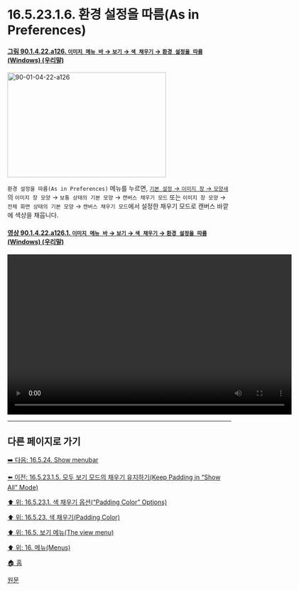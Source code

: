 # 16.5.23.1.6. 환경 설정을 따름(As in Preferences)

<a id="90-01-04-22-a126"></a>

#### [그림 90.1.4.22.a126. `이미지 메뉴 바` → `보기` → `색 채우기` → `환경 설정을 따름` (Windows) (우리말)](./90-01-04-22-padding_color.md#90-01-04-22-a126)
<img width="357" height="236" alt="90-01-04-22-a126" src="https://github.com/user-attachments/assets/54097cfc-025e-4ba8-84c7-2c1a123fe151" />

`환경 설정을 따름(As in Preferences)` 메뉴를 누르면, [`기본 설정` → `이미지 창` → `모양새`](./12-01-19-image-window-appearance.md)의 `이미지 창 모양` → `보통 상태의 기본 모양` → `캔버스 채우기 모드` 또는 `이미지 창 모양` → `전체 화면 상태의 기본 모양` → `캔버스 채우기 모드`에서 설정한 채우기 모드로 캔버스 바깥에 색상을 채웁니다.

<a id="90-01-04-22-a126-01"></a>

#### [영상 90.1.4.22.a126.1. `이미지 메뉴 바` → `보기` → `색 채우기` → `환경 설정을 따름` (Windows) (우리말)](./90-01-04-22-padding_color.md#90-01-04-22-a126-01)
<video controls="controls" width="640" height="360" src="https://github.com/user-attachments/assets/92ed3384-4b11-4e3c-afb8-ef7e4dba9b55"></video>

***

## 다른 페이지로 가기

[➡️ 다음: 16.5.24. Show menubar](./16-05-24-show-menubar.md)

[⬅️ 이전: 16.5.23.1.5. 모두 보기 모드의 채우기 유지하기(Keep Padding in “Show All” Mode)](./16-05-23-01-05-keep_padding_in_show_all_mode.md)

[⬆️ 위: 16.5.23.1. 색 채우기 옵션(“Padding Color” Options)](./16-05-23-01-00-padding_color_options.md)

[⬆️ 위: 16.5.23. 색 채우기(Padding Color)](./16-05-23-00-padding-color.md)

[⬆️ 위: 16.5. 보기 메뉴(The view menu)](./16-05-00-the-view-menu.md)

[⬆️ 위: 16. 메뉴(Menus)](./16-00-menus.md)

[🏠 홈](./00-home.md)

[원문](https://docs.gimp.org/2.10/ko/gimp-view-padding-color.html#idm26204)